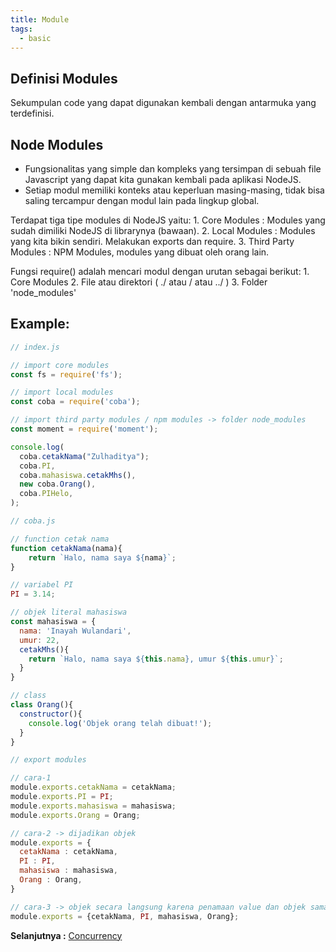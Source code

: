 ```yaml
---
title: Module
tags:
  - basic
---
```


## Definisi Modules

Sekumpulan code yang dapat digunakan kembali dengan antarmuka yang terdefinisi.

## Node Modules

- Fungsionalitas yang simple dan kompleks yang tersimpan di sebuah file Javascript yang dapat kita gunakan kembali pada aplikasi NodeJS.
- Setiap modul memiliki konteks atau keperluan masing-masing, tidak bisa saling tercampur dengan modul lain pada lingkup global.

Terdapat tiga tipe modules di NodeJS yaitu: 1. Core Modules : Modules yang sudah dimiliki NodeJS di librarynya (bawaan). 2. Local Modules : Modules yang kita bikin sendiri. Melakukan exports dan require. 3. Third Party Modules : NPM Modules, modules yang dibuat oleh orang lain.

Fungsi require() adalah mencari modul dengan urutan sebagai berikut: 1. Core Modules 2. File atau direktori ( ./ atau / atau ../ ) 3. Folder 'node_modules'

## Example:

```js
// index.js

// import core modules
const fs = require('fs');

// import local modules
const coba = require('coba');

// import third party modules / npm modules -> folder node_modules
const moment = require('moment');

console.log(
  coba.cetakNama("Zulhaditya");
  coba.PI,
  coba.mahasiswa.cetakMhs(),
  new coba.Orang(),
  coba.PIHelo,
);
```

```js
// coba.js

// function cetak nama
function cetakNama(nama){
	return `Halo, nama saya ${nama}`;
}

// variabel PI
PI = 3.14;

// objek literal mahasiswa
const mahasiswa = {
  nama: 'Inayah Wulandari',
  umur: 22,
  cetakMhs(){
    return `Halo, nama saya ${this.nama}, umur ${this.umur}`;
  }
}

// class
class Orang(){
  constructor(){
    console.log('Objek orang telah dibuat!');
  }
}

// export modules

// cara-1
module.exports.cetakNama = cetakNama;
module.exports.PI = PI;
module.exports.mahasiswa = mahasiswa;
module.exports.Orang = Orang;

// cara-2 -> dijadikan objek
module.exports = {
  cetakNama : cetakNama,
  PI : PI,
  mahasiswa : mahasiswa,
  Orang : Orang,
}

// cara-3 -> objek secara langsung karena penamaan value dan objek sama
module.exports = {cetakNama, PI, mahasiswa, Orang};
```

**Selanjutnya :** [Concurrency](concurrency.md)
